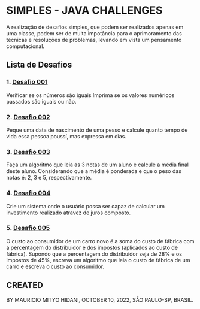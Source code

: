 # SIMPLES - JAVA CHALLENGES
A realização de desafios simples, que podem ser realizados apenas em uma classe, podem ser de muita impotância para o aprimoramento das técnicas e resoluções de problemas, levando em vista um pensamento computacional.

## Lista de Desafios

### 1. [Desafio 001]()
Verificar se os números são iguais Imprima se os valores numéricos passados são iguais ou não.

### 2. [Desafio 002]()
Peque uma data de nascimento de uma pesso e calcule quanto tempo de vida essa pessoa poussí, mas expressa em dias.

### 3. [Desafio 003]()
Faça um algoritmo que leia as 3 notas de um aluno e calcule a média final deste aluno. Considerando que a média é ponderada e que o peso das notas é: 2, 3 e 5, respectivamente.

### 4. [Desafio 004]()
Crie um sistema onde o usuário possa ser capaz de calcular um investimento realizado atravez de juros composto.

### 5. [Desafio 005]()
O custo ao consumidor de um carro novo é a soma do custo de fábrica com a percentagem do distribuidor e dos impostos (aplicados ao custo de fábrica). Supondo que a percentagem do distribuidor seja de 28% e os impostos de 45%, escreva um algoritmo que leia o custo de fábrica de um carro e escreva o custo ao consumidor.

## CREATED
BY MAURICIO MITYO HIDANI, OCTOBER 10, 2022, SÃO PAULO-SP, BRASIL.